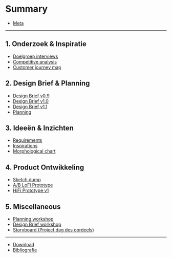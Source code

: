 # Summary

* [Meta](README.md)

---

## 1. Onderzoek & Inspiratie
* [Doelgroep interviews]()
* [Competitive analysis]()
* [Customer journey map]()

## 2. Design Brief & Planning
* [Design Brief v0.9]()
* [Design Brief v1.0]()
* [Design Brief v1.1]()
* [Planning]()

## 3. Ideeën & Inzichten
* [Requirements]()
* [Inspirations]()
* [Morphological chart]()

## 4. Product Ontwikkeling
* [Sketch dump]()
* [A/B LoFi Prototype]()
* [HiFi Prototype v1]()

## 5. Miscellaneous
* [Planning workshop]()
* [Design Brief workshop]()
* [Storyboard (Project dag des oordeels)]()

---

* [Download](misc/DOWNLOAD.md)
* [Bibliografie](misc/LITERATURE.md)
